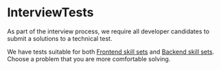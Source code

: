 # InterviewTests

As part of the interview process, we require all developer candidates to submit a solutions to a technical test.

We have tests suitable for both [Frontend skill sets](https://github.com/nhsevidence/InterviewTests/tree/master/Frontend) and [Backend skill sets](https://github.com/nhsevidence/InterviewTests/tree/master/Backend).  Choose a problem that you are more comfortable solving.
